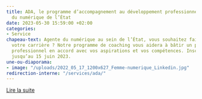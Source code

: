 ```yaml
---
title: ADA, le programme d’accompagnement au développement professionnel des agentes
  du numérique de l’État
date: 2023-05-30 15:59:00 +02:00
categories:
- Service
chapeau-text: Agente du numérique au sein de l’État, vous souhaitez faire avancer
  votre carrière ? Notre programme de coaching vous aidera à bâtir un projet de développement
  professionnel en accord avec vos aspirations et vos compétences. Inscrivez-vous
  jusqu’au 15 juin 2023.
une-ou-diaporama:
- image: "/uploads/2022_05_17_1200x627_Femme-numerique_Linkedin.jpg"
redirection-interne: "/services/ada/"
---
```


<div class="lien-important"><p><a href="/services/ada/">Lire la suite</a></p></div>
